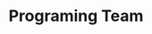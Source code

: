 ---
title: Programing Team
layout: team
permalink: /teams/program/
base: program
path: images/program/pic
---